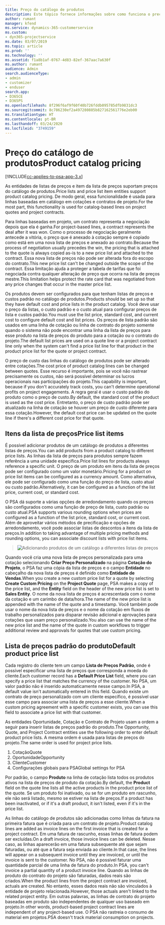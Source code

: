 ```yaml
---
title: Preço do catálogo de produtos
description: Este tópico fornece informações sobre como funciona o preço do catálogo de produtos no Dynamics 365 Project Service Automation (PSA).
author: rumant
manager: kfend
ms.service: dynamics-365-customerservice
ms.custom:
- dyn365-projectservice
ms.date: 03/07/2019
ms.topic: article
ms.prod: ''
ms.technology: ''
ms.assetid: f1a8b1af-0767-4d83-82ef-367aac7a630f
ms.author: rumant
audience: Admin
search.audienceType:
- admin
- customizer
- enduser
search.app:
- D365CE
- D365PS
ms.openlocfilehash: 8f296f6af9f60f40b726fddb095785dfb9831dc3
ms.sourcegitcommit: 8c786230ef2a497280885b827162561776e2eb00
ms.translationtype: HT
ms.contentlocale: pt-BR
ms.lasthandoff: 03/24/2020
ms.locfileid: "3749159"
---
```

# <a name="product-catalog-pricing"></a><span data-ttu-id="cc4bc-103">Preço do catálogo de produtos</span><span class="sxs-lookup"><span data-stu-id="cc4bc-103">Product catalog pricing</span></span> 

[!INCLUDE[cc-applies-to-psa-app-3.x](../includes/cc-applies-to-psa-app-3x.md)]


<span data-ttu-id="cc4bc-104">As entidades de listas de preços e item da lista de preços suportam preços do catálogo de produtos.</span><span class="sxs-lookup"><span data-stu-id="cc4bc-104">Price lists and price list item entities support product catalog pricing.</span></span> <span data-ttu-id="cc4bc-105">De modo geral, essa funcionalidade é usada para linhas baseadas em catálogo em cotações e contratos de projeto.</span><span class="sxs-lookup"><span data-stu-id="cc4bc-105">For the most part, this functionality is used for catalog-based lines on project quotes and project contracts.</span></span>

<span data-ttu-id="cc4bc-106">Para linhas baseadas em projeto, um contrato representa a negociação depois que ela é ganha.</span><span class="sxs-lookup"><span data-stu-id="cc4bc-106">For project-based lines, a contract represents the deal after it was won.</span></span> <span data-ttu-id="cc4bc-107">Como o processo de negociação geralmente antecede a vitória, o preço que é anexado à cotação sempre é copiado como está em uma nova lista de preços e anexado ao contrato.</span><span class="sxs-lookup"><span data-stu-id="cc4bc-107">Because the process of negotiation usually precedes the win, the pricing that is attached to the quote is always copied as-is to a new price list and attached to the contract.</span></span> <span data-ttu-id="cc4bc-108">Essa nova lista de preços não pode ser alterada fora do escopo do contrato.</span><span class="sxs-lookup"><span data-stu-id="cc4bc-108">This new price list can't be changed outside the scope of the contract.</span></span> <span data-ttu-id="cc4bc-109">Essa limitação ajuda a proteger a tabela de tarifas que foi negociada contra qualquer alteração de preço que ocorra na lista de preços mestre.</span><span class="sxs-lookup"><span data-stu-id="cc4bc-109">This limitation helps protect the rate card that was negotiated from any price changes that occur in the master price list.</span></span>

<span data-ttu-id="cc4bc-110">Os produtos devem ser configurados para que tenham listas de preços e custos padrão no catálogo de produtos.</span><span class="sxs-lookup"><span data-stu-id="cc4bc-110">Products should be set up so that they have default cost and price lists in the product catalog.</span></span> <span data-ttu-id="cc4bc-111">Você deve usar o preço da listas, o custo padrão e o custo atual para configurar preços de lista e custos padrão.</span><span class="sxs-lookup"><span data-stu-id="cc4bc-111">You must use the list price, standard cost, and current cost to configure default cost and list prices.</span></span> <span data-ttu-id="cc4bc-112">Os preços de lista padrão são usados em uma linha de cotação ou linha de contrato do projeto somente quando o sistema não pode encontrar uma linha da lista de preços para esse produto na lista de preços do produto para a cotação ou o contrato do projeto.</span><span class="sxs-lookup"><span data-stu-id="cc4bc-112">The default list prices are used on a quote line or a project contract line only when the system can't find a price list line for that product in the product price list for the quote or project contract.</span></span>

<span data-ttu-id="cc4bc-113">O preço de custo das linhas do catálogo de produtos pode ser alterado entre cotações.</span><span class="sxs-lookup"><span data-stu-id="cc4bc-113">The cost price of product catalog lines can be changed between quotes.</span></span> <span data-ttu-id="cc4bc-114">Esse recurso é importante, pois se você não rastrear precisamente os custos, não será possível determinar os lucros operacionais nas participações do projeto.</span><span class="sxs-lookup"><span data-stu-id="cc4bc-114">This capability is important, because if you don't accurately track costs, you can't determine operational profits on project engagements.</span></span> <span data-ttu-id="cc4bc-115">A regra geral é usar o custo padrão do produto como o preço de custo.</span><span class="sxs-lookup"><span data-stu-id="cc4bc-115">By default, the standard cost of the product is used as the cost price.</span></span> <span data-ttu-id="cc4bc-116">Entretanto, o preço de custo padrão pode ser atualizado na linha de cotação se houver um preço de custo diferente para essa cotação.</span><span class="sxs-lookup"><span data-stu-id="cc4bc-116">However, the default cost price can be updated on the quote line if there's a different cost price for that quote.</span></span>

## <a name="price-list-items"></a><span data-ttu-id="cc4bc-117">Itens da lista de preços</span><span class="sxs-lookup"><span data-stu-id="cc4bc-117">Price list items</span></span>

<span data-ttu-id="cc4bc-118">É possível adicionar produtos de um catálogo de produtos a diferentes listas de preços.</span><span class="sxs-lookup"><span data-stu-id="cc4bc-118">You can add products from a product catalog to different price lists.</span></span> <span data-ttu-id="cc4bc-119">As linhas da lista de preços para produtos sempre fazem referência a uma unidade específica.</span><span class="sxs-lookup"><span data-stu-id="cc4bc-119">Price list lines for products always reference a specific unit.</span></span> <span data-ttu-id="cc4bc-120">O preço de um produto em itens da lista de preços pode ser configurado como um valor monetário.</span><span class="sxs-lookup"><span data-stu-id="cc4bc-120">Pricing for a product on price list items can be configured as a currency amount.</span></span> <span data-ttu-id="cc4bc-121">Como alternativa, ele pode ser configurado como uma função do preço de lista, custo atual ou custo padrão.</span><span class="sxs-lookup"><span data-stu-id="cc4bc-121">Alternatively, it can be configured as a function of the list price, current cost, or standard cost.</span></span>

<span data-ttu-id="cc4bc-122">O PSA dá suporte a várias opções de arredondamento quando os preços são configurados como uma função de preço de lista, custo padrão ou custo atual.</span><span class="sxs-lookup"><span data-stu-id="cc4bc-122">PSA supports various rounding options when prices are configured as a function of the list price, standard cost, or current cost.</span></span> <span data-ttu-id="cc4bc-123">Além de aproveitar vários métodos de precificação e opções de arredondamento, você pode associar listas de descontos a itens da lista de preços.</span><span class="sxs-lookup"><span data-stu-id="cc4bc-123">In addition to taking advantage of multiple pricing methods and rounding options, you can associate discount lists with price list items.</span></span> 

> ![Adicionando produtos de um catálogo a diferentes listas de preços](media/basic-guide-16.png)

<span data-ttu-id="cc4bc-125">Quando você cria uma nova lista de preços personalizada para uma cotação selecionando **Criar Preço Personalizado** na página **Cotação do Projeto**, o PSA faz uma cópia da lista de preços e o campo **Entidade** no cabeçalho da nova lista de preços é definido como **Entidade de Vendas**.</span><span class="sxs-lookup"><span data-stu-id="cc4bc-125">When you create a new custom price list for a quote by selecting **Create Custom Pricing** on the **Project Quote** page, PSA makes a copy of the price list, and the **Entity** field on the header of the new price list is set to **Sales Entity**.</span></span> <span data-ttu-id="cc4bc-126">O nome da nova lista de preços é acrescentada com o nome da cotação e um carimbo de data/hora.</span><span class="sxs-lookup"><span data-stu-id="cc4bc-126">The name of the new price list is appended with the name of the quote and a timestamp.</span></span> <span data-ttu-id="cc4bc-127">Você também pode usar o nome da nova lista de preços e o nome da cotação em fluxos de trabalho personalizados para disparar revisão adicional e aprovações para cotações que usam preço personalizado.</span><span class="sxs-lookup"><span data-stu-id="cc4bc-127">You also can use the name of the new price list and the name of the quote in custom workflows to trigger additional review and approvals for quotes that use custom pricing.</span></span>

 
## <a name="default-product-price-list"></a><span data-ttu-id="cc4bc-128">Lista de preços padrão do produto</span><span class="sxs-lookup"><span data-stu-id="cc4bc-128">Default product price list</span></span>
<span data-ttu-id="cc4bc-129">Cada registro do cliente tem um campo **Lista de Preços Padrão**, onde é possível especificar uma lista de preços que corresponda a moeda do cliente.</span><span class="sxs-lookup"><span data-stu-id="cc4bc-129">Each customer record has a **Default Price List** field, where you can specify a price list that matches the currency of the customer.</span></span> <span data-ttu-id="cc4bc-130">No PSA, um valor padrão não é inserido automaticamente nesse campo.</span><span class="sxs-lookup"><span data-stu-id="cc4bc-130">In PSA, a default value isn't automatically entered in this field.</span></span> <span data-ttu-id="cc4bc-131">Quando existe um contrato de preço personalizado com um cliente específico, é possível usar esse campo para associar uma lista de preços a esse cliente.</span><span class="sxs-lookup"><span data-stu-id="cc4bc-131">When a custom pricing agreement with a specific customer exists, you can use this field to associate a price list with that customer.</span></span>

<span data-ttu-id="cc4bc-132">As entidades Oportunidade, Cotação e Contrato de Projeto usam a ordem a seguir para inserir listas de preços padrão do produto.</span><span class="sxs-lookup"><span data-stu-id="cc4bc-132">The Opportunity, Quote, and Project Contract entities use the following order to enter default product price lists.</span></span> <span data-ttu-id="cc4bc-133">A mesma ordem é usada para listas de preços do projeto.</span><span class="sxs-lookup"><span data-stu-id="cc4bc-133">The same order is used for project price lists.</span></span>

1.  <span data-ttu-id="cc4bc-134">Cotação</span><span class="sxs-lookup"><span data-stu-id="cc4bc-134">Quote</span></span>
2.  <span data-ttu-id="cc4bc-135">Oportunidade</span><span class="sxs-lookup"><span data-stu-id="cc4bc-135">Opportunity</span></span>
3.  <span data-ttu-id="cc4bc-136">Cliente</span><span class="sxs-lookup"><span data-stu-id="cc4bc-136">Customer</span></span>
4.  <span data-ttu-id="cc4bc-137">Configurações globais para PSA</span><span class="sxs-lookup"><span data-stu-id="cc4bc-137">Global settings for PSA</span></span>

<span data-ttu-id="cc4bc-138">Por padrão, o campo **Produto** na linha de cotação lista todos os produtos ativos na lista de preços de produto da cotação.</span><span class="sxs-lookup"><span data-stu-id="cc4bc-138">By default, the **Product** field on the quote line lists all the active products in the product price list of the quote.</span></span> <span data-ttu-id="cc4bc-139">Se um produto foi inativado, ou se for um produto em rascunho, ele não será listado, mesmo se estiver na lista de preços.</span><span class="sxs-lookup"><span data-stu-id="cc4bc-139">If a product has been inactivated, or if it's a draft product, it isn't listed, even if it's in the price list.</span></span> 

<span data-ttu-id="cc4bc-140">As linhas do catálogo de produtos são adicionadas como linhas da fatura na primeira fatura que é criada para um contrato de projeto.</span><span class="sxs-lookup"><span data-stu-id="cc4bc-140">Product catalog lines are added as invoice lines on the first invoice that is created for a project contract.</span></span> <span data-ttu-id="cc4bc-141">Em uma fatura de rascunho, essas linhas de fatura podem ser excluídas.</span><span class="sxs-lookup"><span data-stu-id="cc4bc-141">On a draft invoice, those invoice lines can be deleted.</span></span> <span data-ttu-id="cc4bc-142">Nesse caso, as linhas aparecerão em uma fatura subsequente até que sejam faturadas, ou até que a fatura seja enviada ao cliente.</span><span class="sxs-lookup"><span data-stu-id="cc4bc-142">In that case, the lines will appear on a subsequent invoice until they are invoiced, or until the invoice is sent to the customer.</span></span> <span data-ttu-id="cc4bc-143">No PSA, não é possível faturar uma quantidade parcial de uma linha de fatura do produto.</span><span class="sxs-lookup"><span data-stu-id="cc4bc-143">In PSA, you can't invoice a partial quantity of a product invoice line.</span></span> <span data-ttu-id="cc4bc-144">Quando as linhas de produto do contrato do projeto são faturadas, dados reais são criados.</span><span class="sxs-lookup"><span data-stu-id="cc4bc-144">When the product lines from the project contract are invoiced, actuals are created.</span></span> <span data-ttu-id="cc4bc-145">No entanto, esses dados reais não são vinculados à entidade de projeto relacionada.</span><span class="sxs-lookup"><span data-stu-id="cc4bc-145">However, those actuals aren't linked to the related project entity.</span></span> <span data-ttu-id="cc4bc-146">Em outras palavras, as linhas de contrato do projeto baseadas em produto são independentes de qualquer uso baseado em projeto.</span><span class="sxs-lookup"><span data-stu-id="cc4bc-146">In other words, product-based project contract lines are independent of any project-based use.</span></span> <span data-ttu-id="cc4bc-147">O PSA não rastreia o consumo de material em projetos.</span><span class="sxs-lookup"><span data-stu-id="cc4bc-147">PSA doesn't track material consumption on projects.</span></span>
